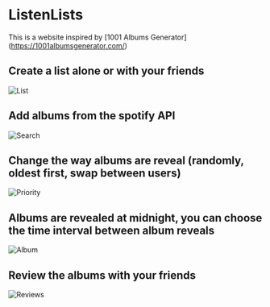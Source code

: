 # ListenLists

This is a website inspired by [1001 Albums Generator] (https://1001albumsgenerator.com/)

## Create a list alone or with your friends 

![List](https://github.com/PietroPan/listen_lists(pictures/list.png))

## Add albums from the spotify API

![Search](https://github.com/PietroPan/listen_lists(pictures/search.png))

## Change the way albums are reveal (randomly, oldest first, swap between users)

![Priority](https://github.com/PietroPan/listen_lists(pictures/priority.png))

## Albums are revealed at midnight, you can choose the time interval between album reveals

![Album](https://github.com/PietroPan/listen_lists(pictures/album.png))

## Review the albums with your friends

![Reviews](https://github.com/PietroPan/listen_lists(pictures/reviews.png))